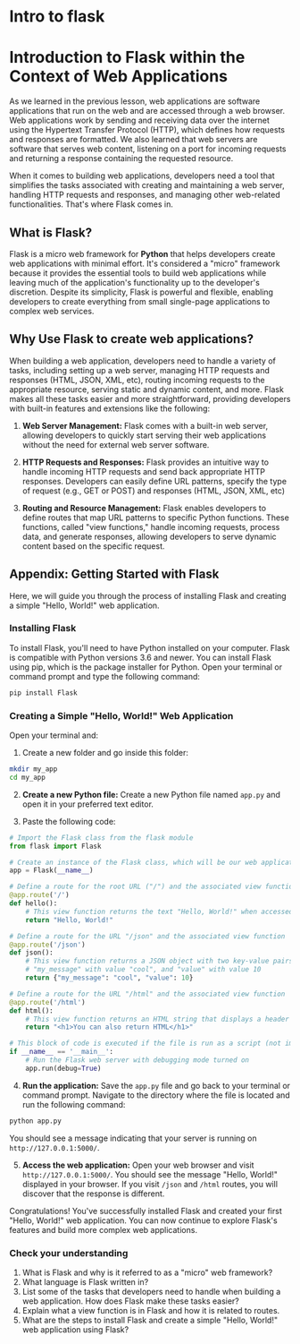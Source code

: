 # Intro to flask

# Introduction to Flask within the Context of Web Applications

As we learned in the previous lesson, web applications are software applications that run on the web and are accessed through a web browser. Web applications work by sending and receiving data over the internet using the Hypertext Transfer Protocol (HTTP), which defines how requests and responses are formatted. We also learned that web servers are software that serves web content, listening on a port for incoming requests and returning a response containing the requested resource.

When it comes to building web applications, developers need a tool that simplifies the tasks associated with creating and maintaining a web server, handling HTTP requests and responses, and managing other web-related functionalities. That's where Flask comes in.

## What is Flask?

Flask is a micro web framework for **Python** that helps developers create web applications with minimal effort. It's considered a "micro" framework because it provides the essential tools to build web applications while leaving much of the application's functionality up to the developer's discretion. Despite its simplicity, Flask is powerful and flexible, enabling developers to create everything from small single-page applications to complex web services.

## Why Use Flask to create web applications?

When building a web application, developers need to handle a variety of tasks, including setting up a web server, managing HTTP requests and responses (HTML, JSON, XML, etc), routing incoming requests to the appropriate resource, serving static and dynamic content, and more. Flask makes all these tasks easier and more straightforward, providing developers with built-in features and extensions like the following:

1. **Web Server Management:** Flask comes with a built-in web server, allowing developers to quickly start serving their web applications without the need for external web server software.

2. **HTTP Requests and Responses:** Flask provides an intuitive way to handle incoming HTTP requests and send back appropriate HTTP responses. Developers can easily define URL patterns, specify the type of request (e.g., GET or POST) and responses (HTML, JSON, XML, etc)

3. **Routing and Resource Management:** Flask enables developers to define routes that map URL patterns to specific Python functions. These functions, called "view functions," handle incoming requests, process data, and generate responses, allowing developers to serve dynamic content based on the specific request.

## Appendix: Getting Started with Flask

Here, we will guide you through the process of installing Flask and creating a simple "Hello, World!" web application.

### Installing Flask

To install Flask, you'll need to have Python installed on your computer. Flask is compatible with Python versions 3.6 and newer. You can install Flask using pip, which is the package installer for Python. Open your terminal or command prompt and type the following command:

```bash
pip install Flask
```

### Creating a Simple "Hello, World!" Web Application

Open your terminal and:

1. Create a new folder and  go inside this folder:
```bash
mkdir my_app
cd my_app
```

2. **Create a new Python file:** Create a new Python file named `app.py` and open it in your preferred text editor.

3. Paste the following code:
```python
# Import the Flask class from the flask module
from flask import Flask

# Create an instance of the Flask class, which will be our web application
app = Flask(__name__)

# Define a route for the root URL ("/") and the associated view function
@app.route('/')
def hello():
    # This view function returns the text "Hello, World!" when accessed
    return "Hello, World!"

# Define a route for the URL "/json" and the associated view function
@app.route('/json')
def json():
    # This view function returns a JSON object with two key-value pairs
    # "my_message" with value "cool", and "value" with value 10
    return {"my_message": "cool", "value": 10}

# Define a route for the URL "/html" and the associated view function
@app.route('/html')
def html():
    # This view function returns an HTML string that displays a header with the text "You can also return HTML"
    return "<h1>You can also return HTML</h1>"

# This block of code is executed if the file is run as a script (not imported as a module)
if __name__ == '__main__':
    # Run the Flask web server with debugging mode turned on
    app.run(debug=True)

```

4. **Run the application:** Save the `app.py` file and go back to your terminal or command prompt. Navigate to the directory where the file is located and run the following command:

```bash
python app.py
```

You should see a message indicating that your server is running on `http://127.0.0.1:5000/`.

5. **Access the web application:** Open your web browser and visit `http://127.0.0.1:5000/`. You should see the message "Hello, World!" displayed in your browser. If you visit `/json` and `/html` routes, you will discover that the response is different.

Congratulations! You've successfully installed Flask and created your first "Hello, World!" web application. You can now continue to explore Flask's features and build more complex web applications.

### Check your understanding

1. What is Flask and why is it referred to as a "micro" web framework?
2. What language is Flask written in?
3. List some of the tasks that developers need to handle when building a web application. How does Flask make these tasks easier?
4. Explain what a view function is in Flask and how it is related to routes.
5. What are the steps to install Flask and create a simple "Hello, World!" web application using Flask?